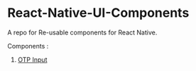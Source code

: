 # React-Native-UI-Components

A repo for Re-usable components for React Native.

Components :

1. [OTP Input](https://github.com/kartikeyvaish/react-native-otp-input-fields)

